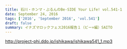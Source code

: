 ```yaml
---
title: 石川・ホンマ・ぶるんのBe-SIDE Your Life! vol.541-1
date: September 24, 2016
tags: ['2016', 'September 2016', 'vol.541']
draft: false
summary: イナズマロックフェス2016報告１（ビー×編）SAITO
---
```


http://project-phi.ddo.jp/ishikawa/ishikawa541_1.mp3
